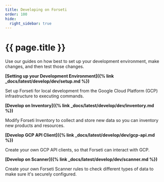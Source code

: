 ```yaml
---
title: Developing on Forseti
order: 100
hide:
  right_sidebar: true
---
```


# {{ page.title }}

Use our guides on how best to set up your development environment, make changes,
and then test those changes.

**[Setting up your Development Environment]({% link _docs/latest/develop/dev/setup.md %})**

Set up Forseti for local development from the Google Cloud Platform (GCP)
infrastructure to executing commands.

**[Develop on Inventory]({% link _docs/latest/develop/dev/inventory.md %})**

Modify Forseti Inventory to collect and store new data so you can inventory
new products and resources.

**[Develop GCP API Client]({% link _docs/latest/develop/dev/gcp-api.md %})**

Create your own GCP API clients, so that Forseti can interact with GCP.

**[Develop on Scanner]({% link _docs/latest/develop/dev/scanner.md %})**

Create your own Forseti Scanner rules to check different types of data to
make sure it's securely configured.
